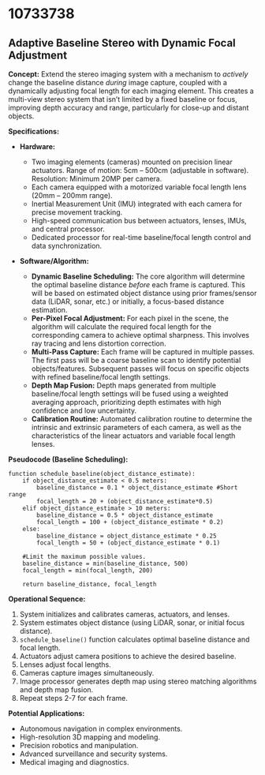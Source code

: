 # 10733738

## Adaptive Baseline Stereo with Dynamic Focal Adjustment

**Concept:** Extend the stereo imaging system with a mechanism to *actively* change the baseline distance *during* image capture, coupled with a dynamically adjusting focal length for each imaging element. This creates a multi-view stereo system that isn’t limited by a fixed baseline or focus, improving depth accuracy and range, particularly for close-up and distant objects.

**Specifications:**

*   **Hardware:**
    *   Two imaging elements (cameras) mounted on precision linear actuators. Range of motion: 5cm – 500cm (adjustable in software). Resolution: Minimum 20MP per camera.
    *   Each camera equipped with a motorized variable focal length lens (20mm – 200mm range).
    *   Inertial Measurement Unit (IMU) integrated with each camera for precise movement tracking.
    *   High-speed communication bus between actuators, lenses, IMUs, and central processor.
    *   Dedicated processor for real-time baseline/focal length control and data synchronization.

*   **Software/Algorithm:**
    *   **Dynamic Baseline Scheduling:**  The core algorithm will determine the optimal baseline distance *before* each frame is captured. This will be based on estimated object distance using prior frames/sensor data (LiDAR, sonar, etc.) or initially, a focus-based distance estimation.
    *   **Per-Pixel Focal Adjustment:** For each pixel in the scene, the algorithm will calculate the required focal length for the corresponding camera to achieve optimal sharpness. This involves ray tracing and lens distortion correction.
    *   **Multi-Pass Capture:** Each frame will be captured in multiple passes. The first pass will be a coarse baseline scan to identify potential objects/features. Subsequent passes will focus on specific objects with refined baseline/focal length settings.
    *   **Depth Map Fusion:** Depth maps generated from multiple baseline/focal length settings will be fused using a weighted averaging approach, prioritizing depth estimates with high confidence and low uncertainty.
    *   **Calibration Routine:** Automated calibration routine to determine the intrinsic and extrinsic parameters of each camera, as well as the characteristics of the linear actuators and variable focal length lenses.

**Pseudocode (Baseline Scheduling):**

```
function schedule_baseline(object_distance_estimate):
    if object_distance_estimate < 0.5 meters:
        baseline_distance = 0.1 * object_distance_estimate #Short range
        focal_length = 20 + (object_distance_estimate*0.5)
    elif object_distance_estimate > 10 meters:
        baseline_distance = 0.5 * object_distance_estimate
        focal_length = 100 + (object_distance_estimate * 0.2)
    else:
        baseline_distance = object_distance_estimate * 0.25
        focal_length = 50 + (object_distance_estimate * 0.1)
    
    #Limit the maximum possible values.
    baseline_distance = min(baseline_distance, 500)
    focal_length = min(focal_length, 200)
    
    return baseline_distance, focal_length
```

**Operational Sequence:**

1.  System initializes and calibrates cameras, actuators, and lenses.
2.  System estimates object distance (using LiDAR, sonar, or initial focus distance).
3.  `schedule_baseline()` function calculates optimal baseline distance and focal length.
4.  Actuators adjust camera positions to achieve the desired baseline.
5.  Lenses adjust focal lengths.
6.  Cameras capture images simultaneously.
7.  Image processor generates depth map using stereo matching algorithms and depth map fusion.
8.  Repeat steps 2-7 for each frame.

**Potential Applications:**

*   Autonomous navigation in complex environments.
*   High-resolution 3D mapping and modeling.
*   Precision robotics and manipulation.
*   Advanced surveillance and security systems.
*   Medical imaging and diagnostics.